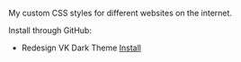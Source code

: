 My custom CSS styles for different websites on the internet.

Install through GitHub:
* Redesign VK Dark Theme [Install](https://raw.githubusercontent.com/Suvorov-m/styles/master/vk-dark.user.css)
